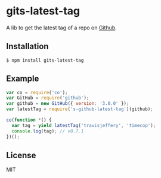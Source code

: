 # gits-latest-tag

A lib to get the latest tag of a repo on [Github](https://github.com/).

## Installation

```
$ npm install gits-latest-tag
```

## Example

```js
var co = require('co');
var GitHub = require('github');
var github = new GitHub({ version: '3.0.0' });
var latestTag = require('s-github-latest-tag')(github);

co(function *() {
  var tag = yield latestTag('travisjeffery', 'timecop');
  console.log(tag); // v0.7.1
})();
```

## License

MIT

